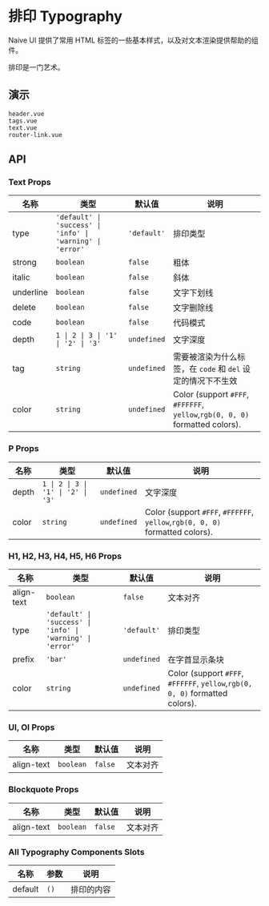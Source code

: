 # 排印 Typography

Naive UI 提供了常用 HTML 标签的一些基本样式，以及对文本渲染提供帮助的组件。

排印是一门艺术。

## 演示

```demo
header.vue
tags.vue
text.vue
router-link.vue
```

## API

### Text Props

| 名称 | 类型 | 默认值 | 说明 |
| --- | --- | --- | --- |
| type | `'default' \| 'success' \| 'info' \| 'warning' \| 'error'` | `'default'` | 排印类型 |
| strong | `boolean` | `false` | 粗体 |
| italic | `boolean` | `false` | 斜体 |
| underline | `boolean` | `false` | 文字下划线 |
| delete | `boolean` | `false` | 文字删除线 |
| code | `boolean` | `false` | 代码模式 |
| depth | `1 \| 2 \| 3 \| '1' \| '2' \| '3'` | `undefined` | 文字深度 |
| tag | `string` | `undefined` | 需要被渲染为什么标签，在 `code` 和 `del` 设定的情况下不生效 |
| color | `string` | `undefined` | Color (support `#FFF`, `#FFFFFF`, `yellow`,`rgb(0, 0, 0)` formatted colors). |

### P Props

| 名称 | 类型 | 默认值 | 说明 |
| --- | --- | --- | --- |
| depth | `1 \| 2 \| 3 \| '1' \| '2' \| '3'` | `undefined` | 文字深度 |
| color | `string` | `undefined` | Color (support `#FFF`, `#FFFFFF`, `yellow`,`rgb(0, 0, 0)` formatted colors). |

### H1, H2, H3, H4, H5, H6 Props

| 名称 | 类型 | 默认值 | 说明 |
| --- | --- | --- | --- |
| align-text | `boolean` | `false` | 文本对齐 |
| type | `'default' \| 'success' \| 'info' \| 'warning' \| 'error'` | `'default'` | 排印类型 |
| prefix | `'bar'` | `undefined` | 在字首显示条块 |
| color | `string` | `undefined` | Color (support `#FFF`, `#FFFFFF`, `yellow`,`rgb(0, 0, 0)` formatted colors). |

### Ul, Ol Props

| 名称       | 类型      | 默认值  | 说明     |
| ---------- | --------- | ------- | -------- |
| align-text | `boolean` | `false` | 文本对齐 |

### Blockquote Props

| 名称       | 类型      | 默认值  | 说明     |
| ---------- | --------- | ------- | -------- |
| align-text | `boolean` | `false` | 文本对齐 |

### All Typography Components Slots

| 名称    | 参数 | 说明       |
| ------- | ---- | ---------- |
| default | `()` | 排印的内容 |

